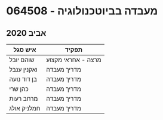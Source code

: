 # 064508 - מעבדה בביוטכנולוגיה

## אביב 2020

| איש סגל | תפקיד |
| ---- | ---- |
| שוהם יובל | מרצה - אחראי מקצוע |
| ואקנין ענבל | מדריך מעבדה |
| בן דוד נועה | מדריך מעבדה |
| כהן שרי | מדריך מעבדה |
| מרחב רעות | מדריך מעבדה |
| חמלניק אולג | מדריך מעבדה |

